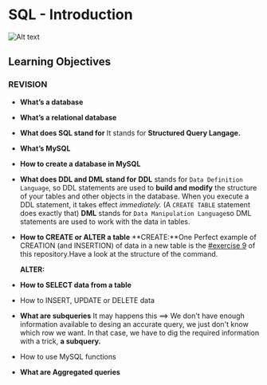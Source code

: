 # **SQL - Introduction**

![Alt text](https://www.google.com/url?sa=i&url=https%3A%2F%2Fwww.flaticon.com%2Ffree-icon%2Fsql-server_3161133&psig=AOvVaw37n9h8QdiPDvhySo-uRB6M&ust=1667631588177000&source=images&cd=vfe&ved=0CA0QjRxqFwoTCMi48fX5k_sCFQAAAAAdAAAAABAD)


## **Learning Objectives**

### REVISION 

- **What’s a database**
- **What’s a relational database**
- **What does SQL stand for**
	It stands for **Structured Query Langage.**
- **What’s MySQL**
- **How to create a database in MySQL**
- **What does DDL and DML stand for**
	**DDL** stands for ``Data Definition Language``, so DDL statements are used to **build and modify** the structure of your tables and other objects in the database. When you execute a DDL statement, it takes effect *immediately.*
	(A ``CREATE TABLE`` statement does exactly that)
	**DML** stands for ``Data Manipulation Language``so DML statements are used to work with the data in tables.
- **How to CREATE or ALTER a table**
	**CREATE:**One Perfect example of CREATION (and INSERTION) of data in a new table is the [#exercise 9](9-full_creation.sql) of this repository.Have a look at the structure of the command.

	**ALTER:** 
 
- **How to SELECT data from a table**
- How to INSERT, UPDATE or DELETE data
- **What are subqueries**
	It may happens this ==> We don't have enough information available to desing an accurate query, we just don't know which row we want. In that case, we have to dig the required information with a trick, **a subquery.** 
- How to use MySQL functions
- **What are Aggregated queries**
